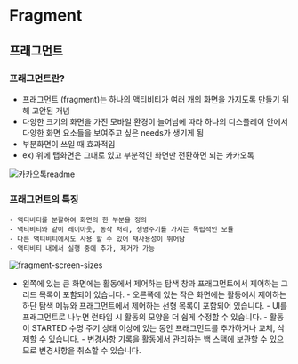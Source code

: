 # Fragment

## 프래그먼트

### 프래그먼트란?
  - 프래그먼트 (fragment)는 하나의 액티비티가 여러 개의 화면을 가지도록 만들기 위해
    고안된 개념
  - 다양한 크기의 화면을 가진 모바일 환경이 늘어남에 따라 하나의 디스플레이 안에서
    다양한 화면 요소들을 보여주고 싶은 needs가 생기게 됨
  - 부분화면이 쓰일 때 효과적임 
  - ex) 위에 탭화면은 그대로 있고 부분적인 화면만 전환하면 되는 카카오톡
  
  ![카카오톡readme](https://user-images.githubusercontent.com/88268418/165253408-e4cf98a6-3420-4c01-aa8e-60e4a53417f6.jpeg)
    
### 프래그먼트의 특징
    - 액티비티를 분활하여 화면의 한 부분을 정의
    - 액티비티와 같이 레이아웃, 동작 처리, 생명주기를 가지는 독립적인 모듈
    - 다른 액티비티에서도 사용 할 수 있어 재사용성이 뛰어남
    - 액티비티 내에서 실행 중에 추가, 제거가 가능    

   
   ![fragment-screen-sizes](https://user-images.githubusercontent.com/88268418/165662628-d95ef950-37c5-4e18-9d06-0584fb963e03.png)
   - 왼쪽에 있는 큰 화면에는 활동에서 제어하는 탐색 창과 프래그먼트에서 제어하는 그리드 목록이 포함되어 있습니다. 
    - 오른쪽에 있는 작은 화면에는 활동에서 제어하는 하단 탐색 메뉴와 프래그먼트에서 제어하는 선형 목록이 포함되어 있습니다.
    - UI를 프래그먼트로 나누면 런타임 시 활동의 모양을 더 쉽게 수정할 수 있습니다. 
    - 활동이 STARTED 수명 주기 상태 이상에 있는 동안 프래그먼트를 추가하거나 교체, 삭제할 수 있습니다.
    - 변경사항 기록을 활동에서 관리하는 백 스택에 보관할 수 있으므로 변경사항을 취소할 수 있습니다.
